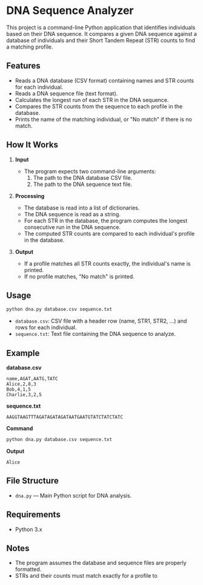 # DNA Sequence Analyzer

This project is a command-line Python application that identifies individuals based on their DNA sequence. It compares a given DNA sequence against a database of individuals and their Short Tandem Repeat (STR) counts to find a matching profile.

## Features

- Reads a DNA database (CSV format) containing names and STR counts for each individual.
- Reads a DNA sequence file (text format).
- Calculates the longest run of each STR in the DNA sequence.
- Compares the STR counts from the sequence to each profile in the database.
- Prints the name of the matching individual, or "No match" if there is no match.

## How It Works

1. **Input**
    - The program expects two command-line arguments:
        1. The path to the DNA database CSV file.
        2. The path to the DNA sequence text file.

2. **Processing**
    - The database is read into a list of dictionaries.
    - The DNA sequence is read as a string.
    - For each STR in the database, the program computes the longest consecutive run in the DNA sequence.
    - The computed STR counts are compared to each individual's profile in the database.

3. **Output**
    - If a profile matches all STR counts exactly, the individual's name is printed.
    - If no profile matches, "No match" is printed.

## Usage

```sh
python dna.py database.csv sequence.txt
```

- `database.csv`: CSV file with a header row (name, STR1, STR2, ...) and rows for each individual.
- `sequence.txt`: Text file containing the DNA sequence to analyze.

## Example

**database.csv**
```
name,AGAT,AATG,TATC
Alice,2,8,3
Bob,4,1,5
Charlie,3,2,5
```

**sequence.txt**
```
AAGGTAAGTTTAGATAGATAGATAATGAATGTATCTATCTATC
```

**Command**
```sh
python dna.py database.csv sequence.txt
```

**Output**
```
Alice
```

## File Structure

- `dna.py` — Main Python script for DNA analysis.

## Requirements

- Python 3.x

## Notes

- The program assumes the database and sequence files are properly formatted.
- STRs and their counts must match exactly for a profile to
